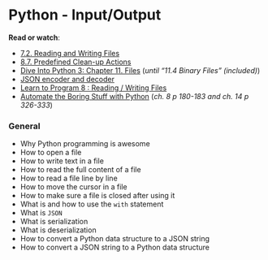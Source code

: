 # Python - Input/Output

**Read or watch**:

-   [7.2. Reading and Writing Files](https://intranet.hbtn.io/rltoken/n4cEqOMm5PdqDE26lyWcDw "7.2. Reading and Writing Files")
-   [8.7. Predefined Clean-up Actions](https://intranet.hbtn.io/rltoken/PhUB_UH5Ry2tGGK2VGJNGA "8.7. Predefined Clean-up Actions")
-   [Dive Into Python 3: Chapter 11. Files](https://intranet.hbtn.io/rltoken/ciGk1flXa0Pbn8gv-x1FxQ "Dive Into Python 3: Chapter 11. Files")  (_until “11.4 Binary Files” (included)_)
-   [JSON encoder and decoder](https://intranet.hbtn.io/rltoken/0p1V5yvlnt3iCTE0DWV2Cg "JSON encoder and decoder")
-   [Learn to Program 8 : Reading / Writing Files](https://intranet.hbtn.io/rltoken/zjejIRFH-ZgDaLLp6BWYnA "Learn to Program 8 : Reading / Writing Files")
-   [Automate the Boring Stuff with Python](https://intranet.hbtn.io/rltoken/AOiShF_tqAawS_pKaiX51w "Automate the Boring Stuff with Python")  (_ch. 8 p 180-183 and ch. 14 p 326-333_)


### General

-   Why Python programming is awesome
-   How to open a file
-   How to write text in a file
-   How to read the full content of a file
-   How to read a file line by line
-   How to move the cursor in a file
-   How to make sure a file is closed after using it
-   What is and how to use the  `with`  statement
-   What is  `JSON`
-   What is serialization
-   What is deserialization
-   How to convert a Python data structure to a JSON string
-   How to convert a JSON string to a Python data structure
